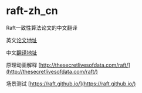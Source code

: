 # raft-zh_cn
Raft一致性算法论文的中文翻译

英文[论文地址](https://ramcloud.atlassian.net/wiki/download/attachments/6586375/raft.pdf)

中文[翻译地址](https://github.com/maemual/raft-zh_cn/blob/master/raft-zh_cn.md)

原理动画解释 [http://thesecretlivesofdata.com/raft/](http://thesecretlivesofdata.com/raft/)

场景测试 [https://raft.github.io/](https://raft.github.io/)
